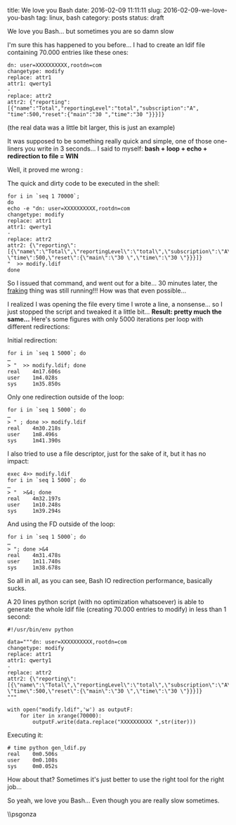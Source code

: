 title: We love you Bash
date: 2016-02-09 11:11:11
slug: 2016-02-09-we-love-you-bash
tag: linux, bash
category: posts
status: draft

We love you Bash… but sometimes you are so damn slow

I'm sure this has happened to you before… I had to create an ldif file containing 70.000 entries like these ones:

```
dn: user=XXXXXXXXXX,rootdn=com
changetype: modify
replace: attr1
attr1: qwerty1
-
replace: attr2
attr2: {"reporting": [{"name":"Total","reportingLevel":"total","subscription":"A", "time":500,"reset":{"main":"30 ","time":"30 "}}}]}
```

(the real data was a little bit larger, this is just an example)

It was supposed to be something really quick and simple, one of those one-liners you write in 3 seconds… I said to myself: **bash + loop + echo + redirection to file = WIN**

Well, it proved me wrong :

The quick and dirty code to be executed in the shell:

```
for i in `seq 1 70000`;
do
echo -e "dn: user=XXXXXXXXXX,rootdn=com
changetype: modify
replace: attr1
attr1: qwerty1
-
replace: attr2
attr2: {\"reporting\": [{\"name\":\"Total\",\"reportingLevel\":\"total\",\"subscription\":\"A\", \"time\":500,\"reset\":{\"main\":\"30 \",\"time\":\"30 \"}}}]}
"  >> modify.ldif
done
```

So I issued that command, and went out for a bite… 30 minutes later, the [fraking](http://en.battlestarwiki.org/wiki/Frak) thing was still running!!!  How was that even possible…

I realized I was opening the file every time I wrote a line, a nonsense… so I just stopped the script and tweaked it a little bit… **Result: pretty much the same…**  Here's some figures with only 5000 iterations per loop with different redirections:

Initial redirection:

```
for i in `seq 1 5000`; do
…
> "  >> modify.ldif; done
real    4m17.606s
user    1m4.028s
sys     1m35.850s
```

Only one redirection outside of the loop:

```
for i in `seq 1 5000`; do
…
> " ; done >> modify.ldif
real    4m30.218s
user    1m8.496s
sys     1m41.390s
```

I also tried to use a file descriptor, just for the sake of it,  but it has no impact:

```
exec 4>> modify.ldif
for i in `seq 1 5000`; do
…
> "  >&4; done
real    4m32.197s
user    1m10.248s
sys     1m39.294s
```

And using the FD outside of the loop:

```
for i in `seq 1 5000`; do
…
> "; done >&4
real    4m31.478s
user    1m11.740s
sys     1m38.678s
```

So all in all, as you can see, Bash IO redirection performance, basically sucks.

A 20 lines python script (with no optimization whatsoever) is able to generate the whole ldif file (creating 70.000 entries to modify) in less than 1 second:

```
#!/usr/bin/env python

data="""dn: user=XXXXXXXXXX,rootdn=com
changetype: modify
replace: attr1
attr1: qwerty1
-
replace: attr2
attr2: {\"reporting\": [{\"name\":\"Total\",\"reportingLevel\":\"total\",\"subscription\":\"A\", \"time\":500,\"reset\":{\"main\":\"30 \",\"time\":\"30 \"}}}]}
"""

with open("modify.ldif",'w') as outputF:
    for iter in xrange(70000):
        outputF.write(data.replace("XXXXXXXXXX ",str(iter)))
```

Executing it:

```
# time python gen_ldif.py
real    0m0.506s
user    0m0.108s
sys     0m0.052s
```

How about that? Sometimes it's just better to use the right tool for the right job...

So yeah, we love you Bash… Even though you are really slow sometimes.

\\\psgonza
